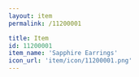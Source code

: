 ```yaml
---
layout: item
permalink: /11200001

title: Item
id: 11200001
item_name: 'Sapphire Earrings'
icon_url: 'item/icon/11200001.png'
---
```

